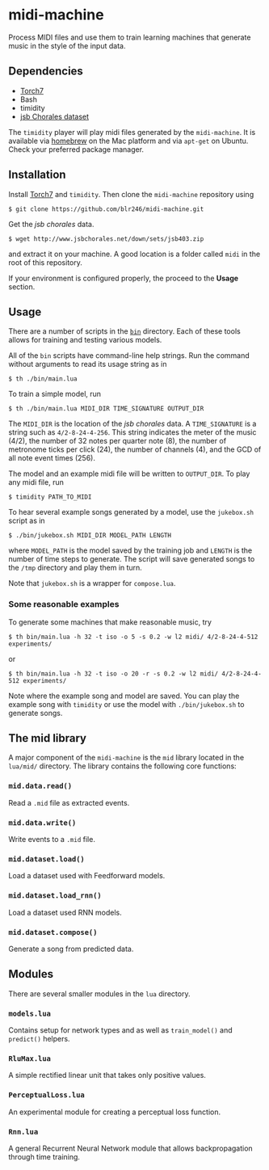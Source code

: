 midi-machine
====================
Process MIDI files and use them to train learning machines that generate music
in the style of the input data.

Dependencies
------------
* [Torch7](http://torch.ch/)
* Bash
* timidity
* [jsb Chorales dataset](http://www.jsbchorales.net/down/sets/jsb403.zip)

The `timidity` player will play midi files generated by the `midi-machine`. It
is available via [homebrew](http://brew.sh/) on the Mac platform and via
`apt-get` on Ubuntu. Check your preferred package manager.

Installation
------------
Install [Torch7](http://torch.ch/) and `timidity`. Then clone the
`midi-machine` repository using

```
$ git clone https://github.com/blr246/midi-machine.git
```

Get the _jsb chorales_ data.

```
$ wget http://www.jsbchorales.net/down/sets/jsb403.zip
```

and extract it on your machine. A good location is a folder called `midi` in
the root of this repository.

If your environment is configured properly, the proceed to the **Usage**
section.

Usage
-----
There are a number of scripts in the [`bin`](tree/master/bin/) directory. Each
of these tools allows for training and testing various models.

All of the `bin` scripts have command-line help strings. Run the command without
arguments to read its usage string as in

```
$ th ./bin/main.lua
```

To train a simple model, run

```
$ th ./bin/main.lua MIDI_DIR TIME_SIGNATURE OUTPUT_DIR
```

The  `MIDI_DIR` is the location of the _jsb chorales_ data. A `TIME_SIGNATURE`
is a string such as `4/2-8-24-4-256`. This string indicates the meter of the
music (4/2), the number of 32 notes per quarter note (8), the number of
metronome ticks per click (24), the number of channels (4), and the GCD of all
note event times (256).

The model and an example midi file will be written to `OUTPUT_DIR`. To play any
midi file, run

```
$ timidity PATH_TO_MIDI
```

To hear several example songs generated by a model, use the `jukebox.sh` script
as in

```
$ ./bin/jukebox.sh MIDI_DIR MODEL_PATH LENGTH
```

where `MODEL_PATH` is the model saved by the training job and `LENGTH` is the
number of time steps to generate. The script will save generated songs to the
`/tmp` directory and play them in turn.

Note that `jukebox.sh` is a wrapper for `compose.lua`.

### Some reasonable examples
To generate some machines that make reasonable music, try

```
$ th bin/main.lua -h 32 -t iso -o 5 -s 0.2 -w l2 midi/ 4/2-8-24-4-512 experiments/
```

or

```
$ th bin/main.lua -h 32 -t iso -o 20 -r -s 0.2 -w l2 midi/ 4/2-8-24-4-512 experiments/
```

Note where the example song and model are saved. You can play the example song
with `timidity` or use the model with `./bin/jukebox.sh` to generate songs.

The mid library
---------------
A major component of the `midi-machine` is the `mid` library located in the
`lua/mid/` directory. The library contains the following core functions:

### `mid.data.read()`
Read a `.mid` file as extracted events.

### `mid.data.write()`
Write events to a `.mid` file.

### `mid.dataset.load()`
Load a dataset used with Feedforward models.

### `mid.dataset.load_rnn()`
Load a dataset used RNN models.

### `mid.dataset.compose()`
Generate a song from predicted data.

Modules
-------
There are several smaller modules in the `lua` directory.

### `models.lua`
Contains setup for network types and as well as `train_model()` and `predict()`
helpers.

### `RluMax.lua`
A simple rectified linear unit that takes only positive values.

### `PerceptualLoss.lua`
An experimental module for creating a perceptual loss function.

### `Rnn.lua`
A general Recurrent Neural Network module that allows backpropagation through
time training.
